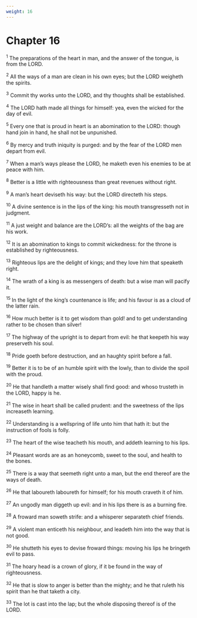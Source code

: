 ```yaml
---
weight: 16
---
```


# Chapter 16

<sup>1</sup> The preparations of the heart in man, and the answer of the tongue, is from the LORD. 

<sup>2</sup> All the ways of a man are clean in his own eyes; but the LORD weigheth the spirits. 

<sup>3</sup> Commit thy works unto the LORD, and thy thoughts shall be established. 

<sup>4</sup> The LORD hath made all things for himself: yea, even the wicked for the day of evil. 

<sup>5</sup> Every one that is proud in heart is an abomination to the LORD: though hand join in hand, he shall not be unpunished. 

<sup>6</sup> By mercy and truth iniquity is purged: and by the fear of the LORD men depart from evil. 

<sup>7</sup> When a man’s ways please the LORD, he maketh even his enemies to be at peace with him. 

<sup>8</sup> Better is a little with righteousness than great revenues without right. 

<sup>9</sup> A man’s heart deviseth his way: but the LORD directeth his steps. 

<sup>10</sup> A divine sentence is in the lips of the king: his mouth transgresseth not in judgment. 

<sup>11</sup> A just weight and balance are the LORD’s: all the weights of the bag are his work. 

<sup>12</sup> It is an abomination to kings to commit wickedness: for the throne is established by righteousness. 

<sup>13</sup> Righteous lips are the delight of kings; and they love him that speaketh right. 

<sup>14</sup> The wrath of a king is as messengers of death: but a wise man will pacify it. 

<sup>15</sup> In the light of the king’s countenance is life; and his favour is as a cloud of the latter rain. 

<sup>16</sup> How much better is it to get wisdom than gold! and to get understanding rather to be chosen than silver! 

<sup>17</sup> The highway of the upright is to depart from evil: he that keepeth his way preserveth his soul. 

<sup>18</sup> Pride goeth before destruction, and an haughty spirit before a fall. 

<sup>19</sup> Better it is to be of an humble spirit with the lowly, than to divide the spoil with the proud. 

<sup>20</sup> He that handleth a matter wisely shall find good: and whoso trusteth in the LORD, happy is he. 

<sup>21</sup> The wise in heart shall be called prudent: and the sweetness of the lips increaseth learning. 

<sup>22</sup> Understanding is a wellspring of life unto him that hath it: but the instruction of fools is folly. 

<sup>23</sup> The heart of the wise teacheth his mouth, and addeth learning to his lips. 

<sup>24</sup> Pleasant words are as an honeycomb, sweet to the soul, and health to the bones. 

<sup>25</sup> There is a way that seemeth right unto a man, but the end thereof are the ways of death. 

<sup>26</sup> He that laboureth laboureth for himself; for his mouth craveth it of him. 

<sup>27</sup> An ungodly man diggeth up evil: and in his lips there is as a burning fire. 

<sup>28</sup> A froward man soweth strife: and a whisperer separateth chief friends. 

<sup>29</sup> A violent man enticeth his neighbour, and leadeth him into the way that is not good. 

<sup>30</sup> He shutteth his eyes to devise froward things: moving his lips he bringeth evil to pass. 

<sup>31</sup> The hoary head is a crown of glory, if it be found in the way of righteousness. 

<sup>32</sup> He that is slow to anger is better than the mighty; and he that ruleth his spirit than he that taketh a city. 

<sup>33</sup> The lot is cast into the lap; but the whole disposing thereof is of the LORD. 


